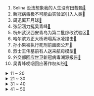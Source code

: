 1. Selina 没法想象我的人生没有田馥甄[:link:](https://s.weibo.com/weibo?q=%23Selina%20没法想象我的人生没有田馥甄%23&Refer=top)
2. 新冠病毒极不可能由实验室引入人类[:link:](https://s.weibo.com/weibo?q=%23新冠病毒极不可能由实验室引入人类%23&Refer=top)
3. 周迅离开月球[:link:](https://s.weibo.com/weibo?q=%23周迅离开月球%23&Refer=top)
4. 张韶涵力挺吴青峰[:link:](https://s.weibo.com/weibo?q=%23张韶涵力挺吴青峰%23&Refer=top)
5. 杭州武汉西安青岛为第二批综改试验区[:link:](https://s.weibo.com/weibo?q=%23杭州武汉西安青岛为第二批综改试验区%23&Refer=top)
6. 哈尔滨方正大桥坍塌系冰凌撞击[:link:](https://s.weibo.com/weibo?q=%23哈尔滨方正大桥坍塌系冰凌撞击%23&Refer=top)
7. 孙小果被执行死刑前画面公开[:link:](https://s.weibo.com/weibo?q=%23孙小果被执行死刑前画面公开%23&Refer=top)
8. 烈士王伟墓前有人送来航母模型[:link:](https://s.weibo.com/weibo?q=%23烈士王伟墓前有人送来航母模型%23&Refer=top)
9. 外交部回应世卫新冠病毒溯源报告[:link:](https://s.weibo.com/weibo?q=%23外交部回应世卫新冠病毒溯源报告%23&Refer=top)
10. 吴青峰哽咽回应著作权纠纷[:link:](https://s.weibo.com/weibo?q=%23吴青峰哽咽回应著作权纠纷%23&Refer=top)
<details>
<summary>11 ~ 20</summary>

11. 火锅店回应劝阻抽烟被泼不明液体[:link:](https://s.weibo.com/weibo?q=%23火锅店回应劝阻抽烟被泼不明液体%23&Refer=top)
12. 顶楼[:link:](https://s.weibo.com/weibo?q=%23顶楼%23&Refer=top)
13. 杨紫 沉香如屑[:link:](https://s.weibo.com/weibo?q=%23杨紫%20沉香如屑%23&Refer=top)
14. 文旅部点名B站和斗鱼[:link:](https://s.weibo.com/weibo?q=%23文旅部点名B站和斗鱼%23&Refer=top)
15. 商家不解释皮蛋纹路男子感觉受侮辱[:link:](https://s.weibo.com/weibo?q=%23商家不解释皮蛋纹路男子感觉受侮辱%23&Refer=top)
16. 3月最后1天[:link:](https://s.weibo.com/weibo?q=%233月最后1天%23&Refer=top)
17. 武汉暴雨[:link:](https://s.weibo.com/weibo?q=%23武汉暴雨%23&Refer=top)
18. 袁姗姗穿睡衣走红毯[:link:](https://s.weibo.com/weibo?q=%23袁姗姗穿睡衣走红毯%23&Refer=top)
19. 钟汉良让景甜问张彬彬要微信[:link:](https://s.weibo.com/weibo?q=%23钟汉良让景甜问张彬彬要微信%23&Refer=top)
20. 顾先生一条吻戏亲3分钟[:link:](https://s.weibo.com/weibo?q=%23顾先生一条吻戏亲3分钟%23&Refer=top)
</details>
<details>
<summary>21 ~ 30</summary>

21. MMAQL辟谣[:link:](https://s.weibo.com/weibo?q=%23MMAQL辟谣%23&Refer=top)
22. 决定颜值上限的五官[:link:](https://s.weibo.com/weibo?q=%23决定颜值上限的五官%23&Refer=top)
23. 颖儿 化最美的妆打最累的工[:link:](https://s.weibo.com/weibo?q=%23颖儿%20化最美的妆打最累的工%23&Refer=top)
24. 大学生吃曼陀罗种子祛痘住进ICU[:link:](https://s.weibo.com/weibo?q=%23大学生吃曼陀罗种子祛痘住进ICU%23&Refer=top)
25. 龚俊回应去创造营[:link:](https://s.weibo.com/weibo?q=%23龚俊回应去创造营%23&Refer=top)
26. 南昌冰雹[:link:](https://s.weibo.com/weibo?q=%23南昌冰雹%23&Refer=top)
27. A股首例集体诉讼[:link:](https://s.weibo.com/weibo?q=%23A股首例集体诉讼%23&Refer=top)
28. 我国高分十二号02星成功发射[:link:](https://s.weibo.com/weibo?q=%23我国高分十二号02星成功发射%23&Refer=top)
29. 华春莹回应抵制HM是否中国政府推动[:link:](https://s.weibo.com/weibo?q=%23华春莹回应抵制HM是否中国政府推动%23&Refer=top)
30. 病危诺诺横穿7省进京求医[:link:](https://s.weibo.com/weibo?q=%23病危诺诺横穿7省进京求医%23&Refer=top)
</details>
<details>
<summary>31 ~ 40</summary>

31. 警方回应女子劝阻抽烟被泼不明液体[:link:](https://s.weibo.com/weibo?q=%23警方回应女子劝阻抽烟被泼不明液体%23&Refer=top)
32. 西竹有没有司藤的记忆[:link:](https://s.weibo.com/weibo?q=%23西竹有没有司藤的记忆%23&Refer=top)
33. 小米新logo[:link:](https://s.weibo.com/weibo?q=%23小米新logo%23&Refer=top)
34. 外交部回应能否证明美方在新疆制造动乱[:link:](https://s.weibo.com/weibo?q=%23外交部回应能否证明美方在新疆制造动乱%23&Refer=top)
35. 肖战光点韩国发行[:link:](https://s.weibo.com/weibo?q=%23肖战光点韩国发行%23&Refer=top)
36. 郭艾伦[:link:](https://s.weibo.com/weibo?q=%23郭艾伦%23&Refer=top)
37. 萧亚轩晒右脸照[:link:](https://s.weibo.com/weibo?q=%23萧亚轩晒右脸照%23&Refer=top)
38. 影帝的公主杀青[:link:](https://s.weibo.com/weibo?q=%23影帝的公主杀青%23&Refer=top)
39. RBW[:link:](https://s.weibo.com/weibo?q=%23RBW%23&Refer=top)
40. C罗破门[:link:](https://s.weibo.com/weibo?q=%23C罗破门%23&Refer=top)
</details>
<details>
<summary>41 ~ 50</summary>

41. BKPP[:link:](https://s.weibo.com/weibo?q=%23BKPP%23&Refer=top)
42. 娜扎吐槽十二谭弹幕[:link:](https://s.weibo.com/weibo?q=%23娜扎吐槽十二谭弹幕%23&Refer=top)
43. 浙江丽水萤火虫星海[:link:](https://s.weibo.com/weibo?q=%23浙江丽水萤火虫星海%23&Refer=top)
44. 数百头驯鹿雪地绕圈起舞[:link:](https://s.weibo.com/weibo?q=%23数百头驯鹿雪地绕圈起舞%23&Refer=top)
45. 沙溢 今天还得替你们抱坤坤[:link:](https://s.weibo.com/weibo?q=%23沙溢%20今天还得替你们抱坤坤%23&Refer=top)
46. 西安一小学将红拳纳入体育课[:link:](https://s.weibo.com/weibo?q=%23西安一小学将红拳纳入体育课%23&Refer=top)
47. 世卫建议在全球范围寻找新冠早期病例[:link:](https://s.weibo.com/weibo?q=%23世卫建议在全球范围寻找新冠早期病例%23&Refer=top)
48. 制糖夫妇互吻表白[:link:](https://s.weibo.com/weibo?q=%23制糖夫妇互吻表白%23&Refer=top)
49. 熊妈妈带熊宝宝过马路[:link:](https://s.weibo.com/weibo?q=%23熊妈妈带熊宝宝过马路%23&Refer=top)
50. 蒙古国强沙尘暴致16万头牲畜死亡[:link:](https://s.weibo.com/weibo?q=%23蒙古国强沙尘暴致16万头牲畜死亡%23&Refer=top)
</details>